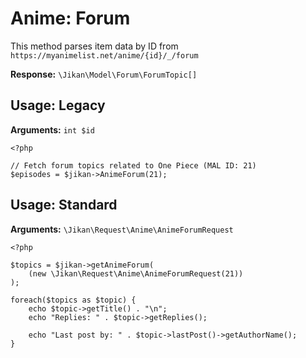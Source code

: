 # Anime: Forum
This method parses item data by ID from `https://myanimelist.net/anime/{id}/_/forum`

**Response:** `\Jikan\Model\Forum\ForumTopic[]`

## Usage: Legacy
**Arguments:** `int $id`
```
<?php

// Fetch forum topics related to One Piece (MAL ID: 21) 
$episodes = $jikan->AnimeForum(21);
```

## Usage: Standard

**Arguments:** `\Jikan\Request\Anime\AnimeForumRequest`
```
<?php

$topics = $jikan->getAnimeForum(
    (new \Jikan\Request\Anime\AnimeForumRequest(21))
);

foreach($topics as $topic) {
    echo $topic->getTitle() . "\n";
    echo "Replies: " . $topic->getReplies();

    echo "Last post by: " . $topic->lastPost()->getAuthorName();
}
```

[^1]: [\Jikan\Model\Forum\ForumTopic](/objects/model/forum/forum-topic)